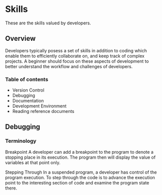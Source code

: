 # Skills
These are the skills valued by developers. 

## Overview
Developers typically posess a set of skills in addition to coding which enable them to efficiently collaborate on, and keep track of complex projects. 
A beginner should focus on these aspects of development to better understand the workflow and challenges of developers.

### Table of contents
+ Version Control
+ Debugging
+ Documentation
+ Development Environment
+ Reading reference documents

## Debugging

### Terminology

Breakpoint
A developer can add a breakpoint to the program to denote a stopping place in its execution. The program then will display the value of variables at that point only.

Stepping Through
In a suspended program, a developer has control of the program execution. To step through the code is to advance the execution point to the interesting section of code and examine the program state there.   